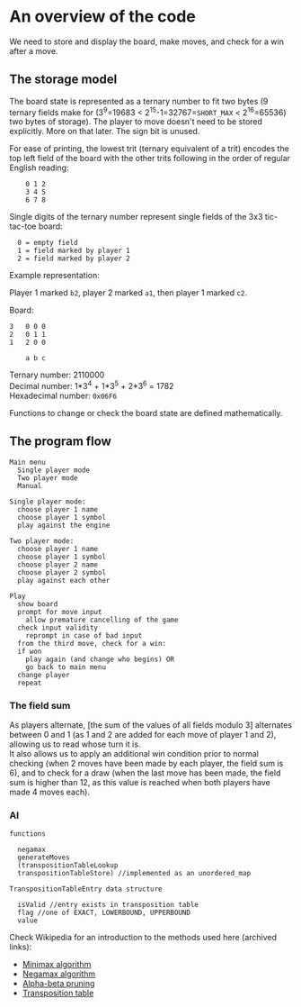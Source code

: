 # An overview of the code

We need to store and display the board, make moves, and check for a win after a move.

## The storage model

The board state is represented as a ternary number to fit two bytes
(9 ternary fields make for (3<sup>9</sup>=19683 < 2<sup>15</sup>-1=32767=`SHORT_MAX` < 2<sup>16</sup>=65536) two bytes of storage).
The player to move doesn't need to be stored explicitly. More on that later.
The sign bit is unused.

For ease of printing, the lowest trit (ternary equivalent of a trit) encodes the top left field of the board
with the other trits following in the order of regular English reading:
```
    0 1 2
    3 4 5
    6 7 8
```

Single digits of the ternary number represent single fields of the 3x3 tic-tac-toe board:
```
  0 = empty field
  1 = field marked by player 1
  2 = field marked by player 2
```

Example representation:

Player 1 marked `b2`, player 2 marked `a1`, then player 1 marked `c2`.

Board:
```
3   0 0 0
2   0 1 1
1   2 0 0

    a b c
```
Ternary number: 2110000\
Decimal number: 1\*3<sup>4</sup> + 1\*3<sup>5</sup> + 2\*3<sup>6</sup> = 1782\
Hexadecimal number: `0x06F6`

Functions to change or check the board state are defined mathematically.


## The program flow

```
Main menu
  Single player mode
  Two player mode
  Manual

Single player mode:
  choose player 1 name
  choose player 1 symbol
  play against the engine
  
Two player mode:
  choose player 1 name
  choose player 1 symbol
  choose player 2 name
  choose player 2 symbol
  play against each other

Play
  show board
  prompt for move input
    allow premature cancelling of the game
  check input validity
    reprompt in case of bad input
  from the third move, check for a win:
  if won
    play again (and change who begins) OR
    go back to main menu
  change player
  repeat
```


### The field sum

As players alternate, [the sum of the values of all fields modulo 3] alternates between 0 and 1 (as 1 and 2 are added for each move of player 1 and 2), allowing us to read whose turn it is.\
It also allows us to apply an additional win condition prior to normal checking (when 2 moves have been made by each player, the field sum is 6),
and to check for a draw (when the last move has been made, the field sum is higher than 12, as this value is reached when both players have made 4 moves each).


### AI

```
functions

  negamax
  generateMoves
  (transpositionTableLookup
  transpositionTableStore) //implemented as an unordered_map

TranspositionTableEntry data structure

  isValid //entry exists in transposition table
  flag //one of EXACT, LOWERBOUND, UPPERBOUND
  value
```
Check Wikipedia for an introduction to the methods used here (archived links):
- [Minimax algorithm](https://en.wikipedia.org/w/index.php?title=Minimax&oldid=1282084908#Combinatorial_game_theory)
- [Negamax algorithm](https://en.wikipedia.org/w/index.php?title=Negamax&oldid=1280991606)
- [Alpha-beta pruning](https://en.wikipedia.org/w/index.php?title=Alpha%E2%80%93beta_pruning&oldid=1283911367)
- [Transposition table](https://en.wikipedia.org/w/index.php?title=Transposition_table&oldid=1260263170)
